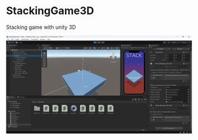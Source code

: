 # StackingGame3D
Stacking game with unity 3D

![Project image](https://github.com/ahmettopak/StackingGame3D/blob/main/StackingGame3D.png)
